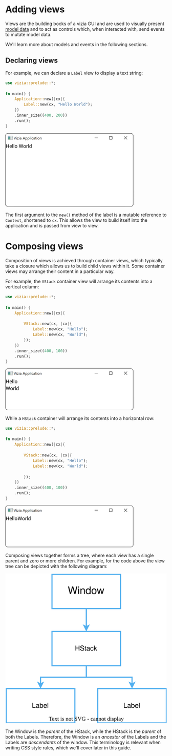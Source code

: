 # Adding views

Views are the building bocks of a vizia GUI and are used to visually present [model data](./models.md) and to act as controls which, when interacted with, send events to mutate model data.

We'll learn more about models and events in the following sections.

## Declaring views

For example, we can declare a `Label` view to display a text string:

```rust
use vizia::prelude::*;

fn main() {
    Application::new(|cx|{
        Label::new(cx, "Hello World");
    })
    .inner_size((400, 200))
    .run();
}
```

<img src="../../img/hello_world.png" alt="A window with its size set to 400 by 200 with a label displaying 'Hello World'" width="400"/>

The first argument to the `new()` method of the label is a mutable reference to `Context`, shortened to `cx`. This allows the view to build itself into the application and is passed from view to view.

# Composing views

Composition of views is achieved through container views, which typically take a closure which allows us to build child views within it. Some container views may arrange their content in a particular way.

For example, the `VStack` container view will arrange its contents into a vertical column:

```rust
use vizia::prelude::*;

fn main() {
    Application::new(|cx|{
        
        VStack::new(cx, |cx|{    
            Label::new(cx, "Hello");
            Label::new(cx, "World");
        });
    })
    .inner_size((400, 100))
    .run();
}
```
<img src="../../img/vstack.png" alt="" width="400"/>

While a `HStack` container will arrange its contents into a horizontal row:

```rust
use vizia::prelude::*;

fn main() {
    Application::new(|cx|{
        
        VStack::new(cx, |cx|{
            Label::new(cx, "Hello");
            Label::new(cx, "World");
            
        });
    })
    .inner_size((400, 100))
    .run();
}
```

<img src="../../img/hstack.png" alt="" width="400"/>


Composing views together forms a tree, where each view has a single parent and zero or more children. For example, for the code above the view tree can be depicted with the following diagram:

![Diagram of a basic view tree depicting a Window view with a child HStack view with two child Label views.](../../img/basic_tree.svg)

The Window is the *parent* of the HStack, while the HStack is the *parent* of both the Labels. Therefore, the Window is an *ancestor* of the Labels and the Labels are *descendants* of the window. This terminology is relevant when writing CSS style rules, which we'll cover later in this guide.